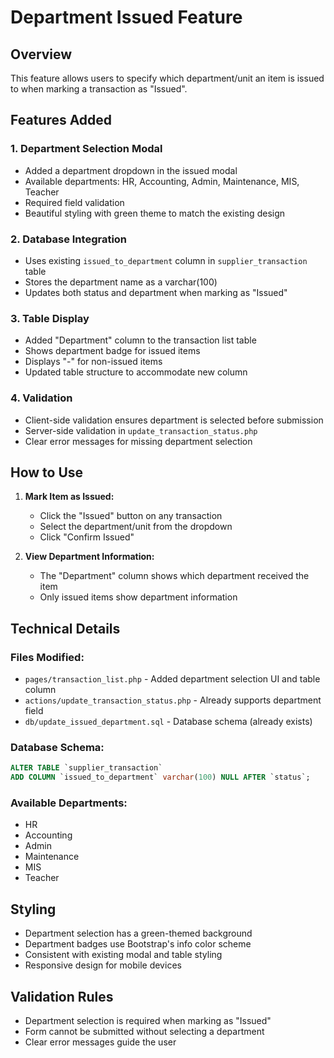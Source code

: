 # Department Issued Feature

## Overview
This feature allows users to specify which department/unit an item is issued to when marking a transaction as "Issued".

## Features Added

### 1. Department Selection Modal
- Added a department dropdown in the issued modal
- Available departments: HR, Accounting, Admin, Maintenance, MIS, Teacher
- Required field validation
- Beautiful styling with green theme to match the existing design

### 2. Database Integration
- Uses existing `issued_to_department` column in `supplier_transaction` table
- Stores the department name as a varchar(100)
- Updates both status and department when marking as "Issued"

### 3. Table Display
- Added "Department" column to the transaction list table
- Shows department badge for issued items
- Displays "-" for non-issued items
- Updated table structure to accommodate new column

### 4. Validation
- Client-side validation ensures department is selected before submission
- Server-side validation in `update_transaction_status.php`
- Clear error messages for missing department selection

## How to Use

1. **Mark Item as Issued:**
   - Click the "Issued" button on any transaction
   - Select the department/unit from the dropdown
   - Click "Confirm Issued"

2. **View Department Information:**
   - The "Department" column shows which department received the item
   - Only issued items show department information

## Technical Details

### Files Modified:
- `pages/transaction_list.php` - Added department selection UI and table column
- `actions/update_transaction_status.php` - Already supports department field
- `db/update_issued_department.sql` - Database schema (already exists)

### Database Schema:
```sql
ALTER TABLE `supplier_transaction` 
ADD COLUMN `issued_to_department` varchar(100) NULL AFTER `status`;
```

### Available Departments:
- HR
- Accounting  
- Admin
- Maintenance
- MIS
- Teacher

## Styling
- Department selection has a green-themed background
- Department badges use Bootstrap's info color scheme
- Consistent with existing modal and table styling
- Responsive design for mobile devices

## Validation Rules
- Department selection is required when marking as "Issued"
- Form cannot be submitted without selecting a department
- Clear error messages guide the user 